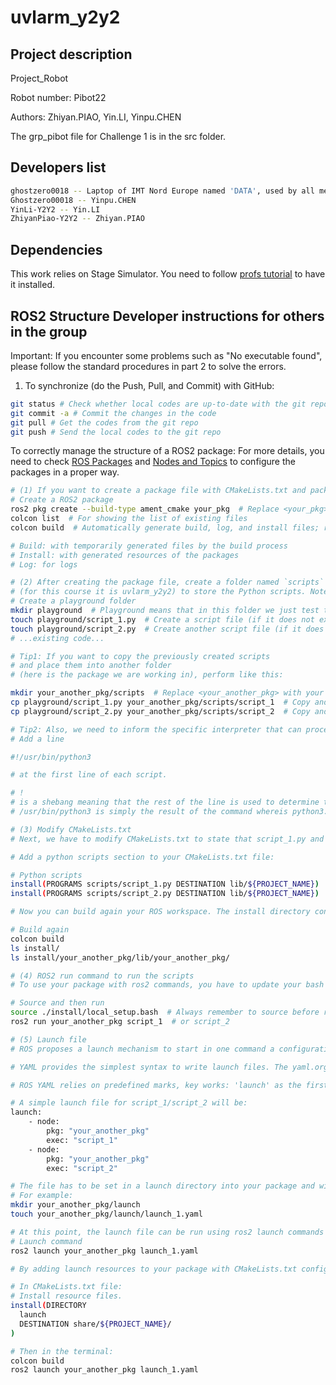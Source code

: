 # uvlarm_y2y2

## Project description

Project_Robot

Robot number: Pibot22

Authors: Zhiyan.PIAO, Yin.LI, Yinpu.CHEN

The grp_pibot file for Challenge 1 is in the src folder.

## Developers list

```sh
ghostzero0018 -- Laptop of IMT Nord Europe named 'DATA', used by all members of the group
Ghostzero00018 -- Yinpu.CHEN
YinLi-Y2Y2 -- Yin.LI
ZhiyanPiao-Y2Y2 -- Zhiyan.PIAO
```

## Dependencies

This work relies on Stage Simulator.
You need to follow [profs tutorial](https://imt-mobisyst.github.io/lct-mobile-robot/tuto-kick-off/simulation/)
to have it installed.

## ROS2 Structure Developer instructions for others in the group

Important: If you encounter some problems such as "No executable found", please follow the standard procedures in part 2 to solve the errors.

1. To synchronize (do the Push, Pull, and Commit) with GitHub:

```sh
git status # Check whether local codes are up-to-date with the git repo or not
git commit -a # Commit the changes in the code
git pull # Get the codes from the git repo
git push # Send the local codes to the git repo
```

To correctly manage the structure of a ROS2 package:
For more details, you need to check [ROS Packages](https://imt-mobisyst.github.io/lct-mobile-robot/tuto-kick-off/package/)
and [Nodes and Topics](https://imt-mobisyst.github.io/lct-mobile-robot/tuto-kick-off/first-contact/)
to configure the packages in a proper way.

```sh
# (1) If you want to create a package file with CMakeLists.txt and package.xml automatically generated, use these commands:
# Create a ROS2 package
ros2 pkg create --build-type ament_cmake your_pkg  # Replace <your_pkg> with your own package name
colcon list  # For showing the list of existing files
colcon build  # Automatically generate build, log, and install files; remember to always colcon build before running again after modification

# Build: with temporarily generated files by the build process 
# Install: with generated resources of the packages 
# Log: for logs

# (2) After creating the package file, create a folder named `scripts` inside your root directory 
# (for this course it is uvlarm_y2y2) to store the Python scripts. Note that scripts are essential as they serve as Nodes.
# Create a playground folder
mkdir playground  # Playground means that in this folder we just test the functionality of Python 3 scripts not run in ROS2
touch playground/script_1.py  # Create a script file (if it does not exist)
touch playground/script_2.py  # Create another script file (if it does not exist)
# ...existing code...

# Tip1: If you want to copy the previously created scripts 
# and place them into another folder
# (here is the package we are working in), perform like this:

mkdir your_another_pkg/scripts  # Replace <your_another_pkg> with your another package name
cp playground/script_1.py your_another_pkg/scripts/script_1  # Copy and paste the content of previously created script_1.py into script_1 of the project package 
cp playground/script_2.py your_another_pkg/scripts/script_2  # Copy and paste the content of previously created script_2.py into script_2 of the project package

# Tip2: Also, we need to inform the specific interpreter that can process our script (i.e., python3). 
# Add a line

#!/usr/bin/python3 

# at the first line of each script. 

# !
# is a shebang meaning that the rest of the line is used to determine the program to interpret the content of the current file. 
# /usr/bin/python3 is simply the result of the command whereis python3.

# (3) Modify CMakeLists.txt
# Next, we have to modify CMakeLists.txt to state that script_1.py and script_2.py should be installed as programs (i.e., in the appropriate destination to make them reachable by ros2 command).

# Add a python scripts section to your CMakeLists.txt file:

# Python scripts
install(PROGRAMS scripts/script_1.py DESTINATION lib/${PROJECT_NAME})
install(PROGRAMS scripts/script_2.py DESTINATION lib/${PROJECT_NAME})

# Now you can build again your ROS workspace. The install directory contains your_another_pkg with everything inside.

# Build again
colcon build
ls install/
ls install/your_another_pkg/lib/your_another_pkg/

# (4) ROS2 run command to run the scripts
# To use your package with ros2 commands, you have to update your bash environment. Then it would be possible to start your node with ros2 run command.

# Source and then run
source ./install/local_setup.bash  # Always remember to source before running
ros2 run your_another_pkg script_1  # or script_2

# (5) Launch file
# ROS proposes a launch mechanism to start in one command a configuration of several nodes. Launch files can be defined with markup language (XML or YAML) or python3 for more complex launch scenarios.

# YAML provides the simplest syntax to write launch files. The yaml.org (https://yaml.org/) gives an example of YAML resources. Similarly to Python, it relies on indentation to mark the ownership of elements.

# ROS YAML relies on predefined marks, key works: 'launch' as the first element and composed by a list of nodes. Minimal configuration for a node includes pkg and exec attributes to identify the node to start.

# A simple launch file for script_1/script_2 will be:
launch:
    - node:
        pkg: "your_another_pkg"
        exec: "script_1"
    - node:
        pkg: "your_another_pkg"
        exec: "script_2"

# The file has to be set in a launch directory into your package and with a name ending by _launch.yaml, converse_launch.yaml for instance.
# For example:
mkdir your_another_pkg/launch
touch your_another_pkg/launch/launch_1.yaml

# At this point, the launch file can be run using ros2 launch commands
# Launch command
ros2 launch your_another_pkg launch_1.yaml

# By adding launch resources to your package with CMakeLists.txt configuration file, you make launch files easier to find.

# In CMakeLists.txt file:
# Install resource files.
install(DIRECTORY
  launch
  DESTINATION share/${PROJECT_NAME}/
)

# Then in the terminal:
colcon build
ros2 launch your_another_pkg launch_1.yaml
```
